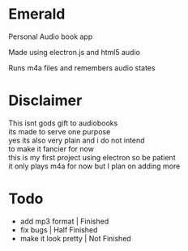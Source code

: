 # Emerald
Personal Audio book app

Made using electron.js and html5 audio

Runs m4a files and remembers audio states

# **Disclaimer**

This isnt gods gift to audiobooks \
its made to serve one purpose\
yes its also very plain and i do not intend\
to make it fancier for now\
this is my first project using electron so be patient\
it only plays m4a for now but I plan on adding more 

# Todo
- add mp3 format | Finished 
- fix bugs | Half Finished
- make it look pretty | Not Finished



